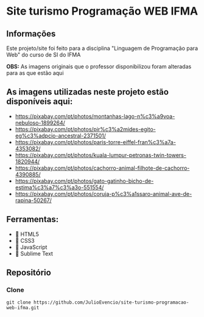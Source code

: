 # Site turismo Programação WEB IFMA
## Informações
Este projeto/site foi feito para a disciplina "Linguagem de Programação para Web" do curso de SI do IFMA

**OBS:** As imagens originais que o professor disponibilizou foram alteradas para as que estão aqui

## As imagens utilizadas neste projeto estão disponíveis aqui:
- https://pixabay.com/pt/photos/montanhas-lago-n%c3%a9voa-nebuloso-1899264/
- https://pixabay.com/pt/photos/pir%c3%a2mides-egito-eg%c3%adpcio-ancestral-2371501/
- https://pixabay.com/pt/photos/paris-torre-eiffel-fran%c3%a7a-4353082/
- https://pixabay.com/pt/photos/kuala-lumpur-petronas-twin-towers-1820944/
- https://pixabay.com/pt/photos/cachorro-animal-filhote-de-cachorro-4390885/
- https://pixabay.com/pt/photos/gato-gatinho-bicho-de-estima%c3%a7%c3%a3o-551554/
- https://pixabay.com/pt/photos/coruja-p%c3%a1ssaro-animal-ave-de-rapina-50267/

## Ferramentas:
- :pushpin: HTML5
- :pushpin: CSS3
- :pushpin: JavaScript
- :pushpin: Sublime Text

## Repositório
### Clone
```
git clone https://github.com/JulioEvencio/site-turismo-programacao-web-ifma.git
```
